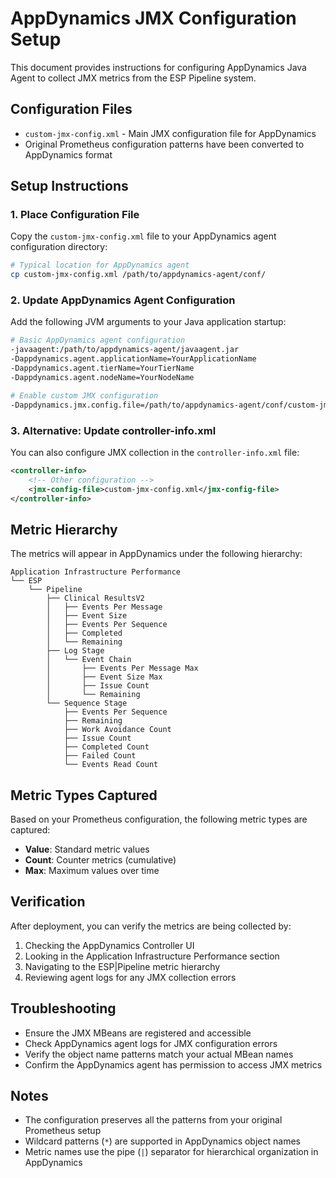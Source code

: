 # AppDynamics JMX Configuration Setup

This document provides instructions for configuring AppDynamics Java Agent to collect JMX metrics from the ESP Pipeline system.

## Configuration Files

- `custom-jmx-config.xml` - Main JMX configuration file for AppDynamics
- Original Prometheus configuration patterns have been converted to AppDynamics format

## Setup Instructions

### 1. Place Configuration File

Copy the `custom-jmx-config.xml` file to your AppDynamics agent configuration directory:

```bash
# Typical location for AppDynamics agent
cp custom-jmx-config.xml /path/to/appdynamics-agent/conf/
```

### 2. Update AppDynamics Agent Configuration

Add the following JVM arguments to your Java application startup:

```bash
# Basic AppDynamics agent configuration
-javaagent:/path/to/appdynamics-agent/javaagent.jar
-Dappdynamics.agent.applicationName=YourApplicationName
-Dappdynamics.agent.tierName=YourTierName
-Dappdynamics.agent.nodeName=YourNodeName

# Enable custom JMX configuration
-Dappdynamics.jmx.config.file=/path/to/appdynamics-agent/conf/custom-jmx-config.xml
```

### 3. Alternative: Update controller-info.xml

You can also configure JMX collection in the `controller-info.xml` file:

```xml
<controller-info>
    <!-- Other configuration -->
    <jmx-config-file>custom-jmx-config.xml</jmx-config-file>
</controller-info>
```

## Metric Hierarchy

The metrics will appear in AppDynamics under the following hierarchy:

```
Application Infrastructure Performance
└── ESP
    └── Pipeline
        ├── Clinical ResultsV2
        │   ├── Events Per Message
        │   ├── Event Size
        │   ├── Events Per Sequence
        │   ├── Completed
        │   └── Remaining
        ├── Log Stage
        │   └── Event Chain
        │       ├── Events Per Message Max
        │       ├── Event Size Max
        │       ├── Issue Count
        │       └── Remaining
        └── Sequence Stage
            ├── Events Per Sequence
            ├── Remaining
            ├── Work Avoidance Count
            ├── Issue Count
            ├── Completed Count
            ├── Failed Count
            └── Events Read Count
```

## Metric Types Captured

Based on your Prometheus configuration, the following metric types are captured:

- **Value**: Standard metric values
- **Count**: Counter metrics (cumulative)
- **Max**: Maximum values over time

## Verification

After deployment, you can verify the metrics are being collected by:

1. Checking the AppDynamics Controller UI
2. Looking in the Application Infrastructure Performance section
3. Navigating to the ESP|Pipeline metric hierarchy
4. Reviewing agent logs for any JMX collection errors

## Troubleshooting

- Ensure the JMX MBeans are registered and accessible
- Check AppDynamics agent logs for JMX configuration errors
- Verify the object name patterns match your actual MBean names
- Confirm the AppDynamics agent has permission to access JMX metrics

## Notes

- The configuration preserves all the patterns from your original Prometheus setup
- Wildcard patterns (`*`) are supported in AppDynamics object names
- Metric names use the pipe (`|`) separator for hierarchical organization in AppDynamics